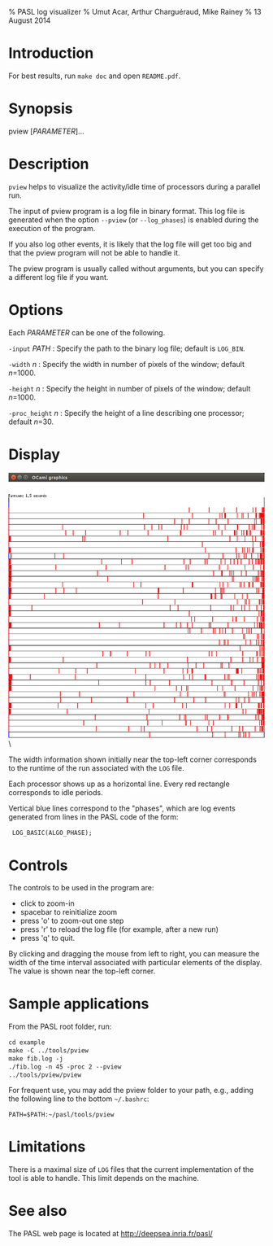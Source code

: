 % PASL log visualizer
% Umut Acar, Arthur Charguéraud, Mike Rainey
% 13 August 2014

Introduction
============

For best results, run `make doc` and open `README.pdf`.	

Synopsis
========

pview [*PARAMETER*]...

Description
===========

`pview` helps to visualize the activity/idle time of processors
during a parallel run.

The input of pview program is a log file in binary format.  This log
file is generated when the option `--pview` (or `--log_phases`) is
enabled during the execution of the program.  

If you also log other events, it is likely that the log file will get 
too big and that the pview program will not be able to handle it.

The pview program is usually called without arguments, but you can
specify a different log file if you want.

Options
=======

Each *PARAMETER* can be one of the following.

`-input` *PATH*
:    Specify the path to the binary log file; default is `LOG_BIN`.

`-width` *n*
:    Specify the width in number of pixels of the window; default *n*=1000.

`-height` *n*
:    Specify the height in number of pixels of the window; default *n*=1000.

`-proc_height` *n*
:    Specify the height of a line describing one processor; default *n*=30. 

Display
=======

![screenshot](screenshot.png)\

The width information shown initially near the top-left corner corresponds
to the runtime of the run associated with the `LOG` file.

Each processor shows up as a horizontal line. Every red rectangle corresponds
to idle periods.

Vertical blue lines correspond to the "phases", which are log events generated
from lines in the PASL code of the form:

	 LOG_BASIC(ALGO_PHASE);

Controls
========

The controls to be used in the program are:

- click to zoom-in
- spacebar to reinitialize zoom
- press 'o' to zoom-out one step
- press 'r' to reload the log file (for example, after a new run)
- press 'q' to quit.

By clicking and dragging the mouse from left to right, you can measure the 
width of the time interval associated with particular elements of the display.
The value is shown near the top-left corner.

Sample applications
===================

From the PASL root folder, run:

    cd example
    make -C ../tools/pview 
    make fib.log -j
    ./fib.log -n 45 -proc 2 --pview
    ../tools/pview/pview

For frequent use, you may add the pview folder to your path, e.g., adding the
following line to the bottom `~/.bashrc`:

    PATH=$PATH:~/pasl/tools/pview

Limitations
===========

There is a maximal size of `LOG` files that the current implementation of the
tool is able to handle. This limit depends on the machine.

See also
========

The PASL web page is located at
<http://deepsea.inria.fr/pasl/>

